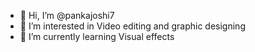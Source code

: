 - 👋 Hi, I’m @pankajoshi7
- 👀 I’m interested in Video editing and graphic designing 
- 🌱 I’m currently learning Visual effects

<!---
pankajoshi7/pankajoshi7 is a ✨ special ✨ repository because its `README.md` (this file) appears on your GitHub profile.
You can click the Preview link to take a look at your changes.
--->
